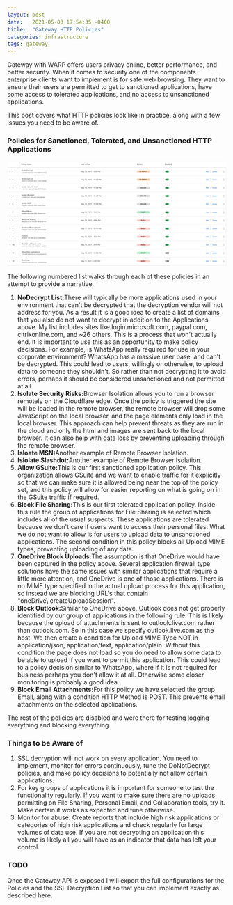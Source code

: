```yaml
---
layout: post
date:   2021-05-03 17:54:35 -0400
title:  "Gateway HTTP Policies"
categories: infrastructure
tags: gateway
---
```

<p>
Gateway with WARP offers users privacy online, better performance, and better security. When it comes to security one of the components enterprise clients want to implement is for safe web browsing. They want to ensure their users are permitted to get to sanctioned applications, have some access to tolerated applications, and no access to unsanctioned applications.
</p>

<p>
This post covers what HTTP policies look like in practice, along with a few issues you need to be aware of.
</p>


<h3>Policies for Sanctioned, Tolerated, and Unsanctioned HTTP Applications</h3>


<img src="/images/gateway-http-policy.png">

<p>
The following numbered list walks through each of these policies in an attempt to provide a narrative.
</p>

<ol>
  <li><b>NoDecrypt List:</b>There will typically be more applications used in your environment that can't be decrypted that the decryption vendor will not address for you. As a result it is a good idea to create a list of domains that you also do not want to decrypt in addition to the Applications above. My list includes sites like login.microsoft.com, paypal.com, citrixonline.com, and ~26 others. This is a process that won't actually end. It is important to use this as an opportunity to make policy decisions. For example, is WhatsApp really required for use in your corporate environment? WhatsApp has a massive user base, and can't be decrypted. This could lead to users, willingly or otherwise, to upload data to someone they shouldn't. So rather than not decrypting it to avoid errors, perhaps it should be considered unsanctioned and not permitted at all.</li>
  <li><b>Isolate Security Risks:</b>Browser Isolation allows you to run a browser remotely on the Cloudflare edge. Once the policy is triggered the site will be loaded in the remote browser, the remote browser will drop some JavaScript on the local browser, and the page elements only load in the local browser. This approach can help prevent threats as they are run in the cloud and only the html and images are sent back to the local browser. It can also help with data loss by preventing uploading through the remote browser.</li>
  <li><b>Isloate MSN:</b>Another example of Remote Browser Isolation.</li>
  <li><b>Islolate Slashdot:</b>Another example of Remote Browser Isolation.</li>
  <li><b>Allow GSuite:</b>This is our first sanctioned application policy. This organization allows GSuite and we want to enable traffic for it explicitly so that we can make sure it is allowed being near the top of the policy set, and this policy will allow for easier reporting on what is going on in the GSuite traffic if required.</li>
  <li><b>Block File Sharing:</b>This is our first tolerated application policy. Inside this rule the group of applications for File Sharing is selected which includes all of the usual suspects. These applications are tolerated because we don't care if users want to access their personal files. What we do not want to allow is for users to upload data to unsanctioned applications. The second condition in this policy blocks all Upload MIME types, preventing uploading of any data.</li>
  <li><b>OneDrive Block Uploads:</b>The assumption is that OneDrive would have been captured in the policy above. Several application firewall type solutions have the same issues with similar applications that require a little more attention, and OneDrive is one of those applications. There is no MIME type specified in the actual upload process for this application, so instead we are blocking URL's that contain "oneDrive\.createUploadSession".</li>
  <li><b>Block Outlook:</b>Similar to OneDrive above, Outlook does not get properly identified by our group of applications in the following rule. This is likely because the upload of attachments is sent to outlook.live.com rather than outlook.com. So in this case we specify outlook.live.com as the host. We then create a condition for Upload MIME Type NOT in application/json, application/text, application/plain. Without this condition the page does not load so you do need to allow some data to be able to upload if you want to permit this application. This could lead to a policy decision similar to WhatsApp, where if it is not required for business perhaps you don't allow it at all. Otherwise some closer monitoring is probably a good idea.</li>
  <li><b>Block Email Attachments:</b>For this policy we have selected the group Email, along with a condition HTTP Method is POST. This prevents email attachments on the selected applications.</li>
</ol>

<p>
The rest of the policies are disabled and were there for testing logging everything and blocking everything.
</p>


<h3>Things to be Aware of</h3>

<ol>
  <li>SSL decryption will not work on every application. You need to implement, monitor for errors continuously, tune the DoNotDecrypt policies, and make policy decisions to potentially not allow certain applications.</li>
  <li>For key groups of applications it is important for someone to test the functionality regularly. If you want to make sure there are no uploads permitting on File Sharing, Personal Email, and Collaboration tools, try it. Make certain it works as expected and tune otherwise.</li>
  <li>Monitor for abuse. Create reports that include high risk applications or categories of high risk applications and check regularly for large volumes of data use. If you are not decrypting an application this volume is likely all you will have as an indicator that data has left your control.</li>
</ol>

<h3>TODO</h3>

<p>
Once the Gateway API is exposed I will export the full configurations for the Policies and the SSL Decryption List so that you can implement exactly as described here.
</p>

